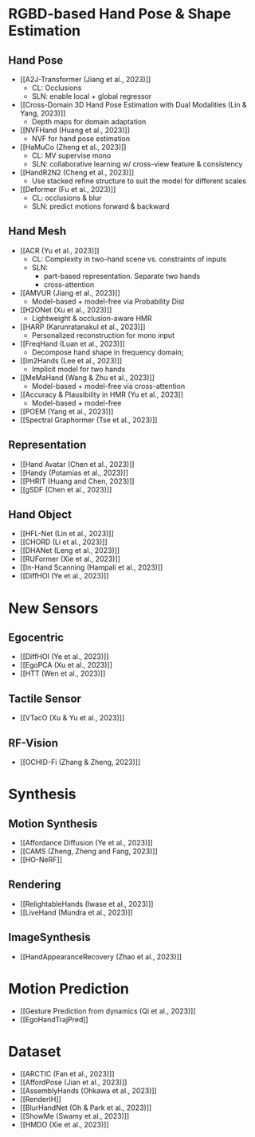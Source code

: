 # RGBD-based Hand Pose & Shape Estimation
## Hand Pose
* [[A2J-Transformer (Jiang et al., 2023)]]
	* CL: Occlusions
	* SLN: enable local + global regressor
* [[Cross-Domain 3D Hand Pose Estimation with Dual Modalities (Lin & Yang, 2023)]]
	* Depth maps for domain adaptation
* [[NVFHand (Huang et al., 2023)]]
	* NVF for hand pose estimation
* [[HaMuCo (Zheng et al., 2023)]]
	* CL: MV supervise mono
	* SLN: collaborative learning w/ cross-view feature & consistency 
* [[HandR2N2 (Cheng et al., 2023)]]
	* Use stacked refine structure to suit the model for different scales
* [[Deformer (Fu et al., 2023)]]
	* CL: occlusions & blur
	* SLN: predict motions forward & backward
## Hand Mesh
* [[ACR (Yu et al., 2023)]]
	* CL: Complexity in two-hand scene vs. constraints of inputs
	* SLN: 
		* part-based representation. Separate two hands
		* cross-attention
* [[AMVUR (Jiang et al., 2023)]]
	* Model-based + model-free via Probability Dist
* [[H2ONet (Xu et al., 2023)]]
	* Lightweight & occlusion-aware HMR
* [[HARP (Karunratanakul et al., 2023)]]
	* Personalized reconstruction for mono input
* [[FreqHand (Luan et al., 2023)]]
	* Decompose hand shape in frequency domain;
* [[Im2Hands (Lee et al., 2023)]]
	* Implicit model for two hands
* [[MeMaHand (Wang & Zhu et al., 2023)]]
	* Model-based + model-free via cross-attention
* [[Accuracy & Plausibility in HMR (Yu et al., 2023]]
	* Model-based + model-free
* [[POEM (Yang et al., 2023)]]
* [[Spectral Graphormer (Tse et al., 2023)]]
## Representation
* [[Hand Avatar (Chen et al., 2023)]]
* [[Handy (Potamias et al., 2023)]]
* [[PHRIT (Huang and Chen, 2023)]]
* [[gSDF (Chen et al., 2023)]]
## Hand Object
* [[HFL-Net (Lin et al., 2023)]]
* [[CHORD (Li et al., 2023)]]
* [[DHANet (Leng et al., 2023)]]
* [[RUFormer (Xie et al., 2023)]]
* [[In-Hand Scanning (Hampali et al., 2023)]]
* [[DiffHOI (Ye et al., 2023)]]
# New Sensors
## Egocentric
* [[DiffHOI (Ye et al., 2023)]]
* [[EgoPCA (Xu et al., 2023)]]
* [[HTT (Wen et al., 2023)]]
## Tactile Sensor
* [[VTacO (Xu & Yu et al., 2023)]]
## RF-Vision
* [[OCHID-Fi (Zhang & Zheng, 2023)]]
# Synthesis
## Motion Synthesis
* [[Affordance Diffusion (Ye et al., 2023)]]
* [[CAMS (Zheng, Zheng and Fang, 2023)]]
* [[HO-NeRF]]
## Rendering
* [[RelightableHands (Iwase et al., 2023)]]
* [[LiveHand (Mundra et al., 2023)]]
## ImageSynthesis
* [[HandAppearanceRecovery (Zhao et al., 2023)]]
# Motion Prediction
* [[Gesture Prediction from dynamics (Qi et al., 2023)]]
* [[EgoHandTrajPred]]
# Dataset
* [[ARCTIC (Fan et al., 2023)]]
* [[AffordPose (Jian et al., 2023)]]
* [[AssemblyHands (Ohkawa et al., 2023)]]
* [[RenderIH]]
* [[BlurHandNet (Oh & Park et al., 2023)]]
* [[ShowMe (Swamy et al., 2023)]]
* [[HMDO (Xie et al., 2023)]]